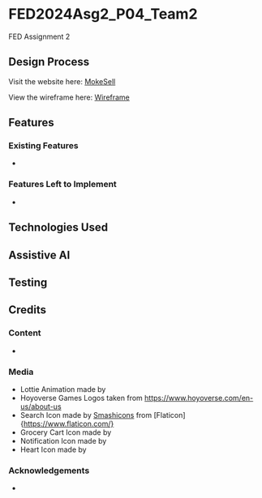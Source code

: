 # FED2024Asg2_P04_Team2
FED Assignment 2 

## Design Process
Visit the website here: [MokeSell](https://xueuee.github.io/FED2024Asg2_P04_Team2/)

View the wireframe here: [Wireframe](https://www.figma.com/design/AhdB5w0bRhpVujYtgJ5A7D/FED2024Assg2_P04_Team2_Simple_Wireframe?node-id=0-1&t=jNoSWip6f8533o0H-1)

## Features

### Existing Features
- 

### Features Left to Implement
- 

## Technologies Used

## Assistive AI

## Testing


## Credits
### Content
- 

### Media
- Lottie Animation made by 
- Hoyoverse Games Logos taken from https://www.hoyoverse.com/en-us/about-us
- Search Icon made by [Smashicons](https://www.flaticon.com/authors/smashicons) from [Flaticon]{https://www.flaticon.com/}
- Grocery Cart Icon made by
- Notification Icon made by
- Heart Icon made by 

### Acknowledgements
- 